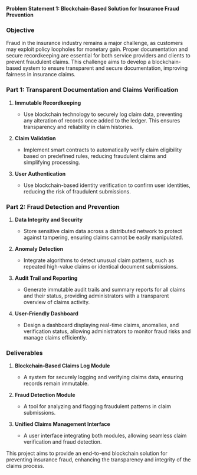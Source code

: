 **Problem Statement 1: Blockchain-Based Solution for Insurance Fraud Prevention**

### Objective
Fraud in the insurance industry remains a major challenge, as customers may exploit policy loopholes for monetary gain. Proper documentation and secure recordkeeping are essential for both service providers and clients to prevent fraudulent claims. This challenge aims to develop a blockchain-based system to ensure transparent and secure documentation, improving fairness in insurance claims.

### Part 1: Transparent Documentation and Claims Verification

1. **Immutable Recordkeeping**  
   - Use blockchain technology to securely log claim data, preventing any alteration of records once added to the ledger. This ensures transparency and reliability in claim histories.

2. **Claim Validation**  
   - Implement smart contracts to automatically verify claim eligibility based on predefined rules, reducing fraudulent claims and simplifying processing.

3. **User Authentication**  
   - Use blockchain-based identity verification to confirm user identities, reducing the risk of fraudulent submissions.

### Part 2: Fraud Detection and Prevention

1. **Data Integrity and Security**  
   - Store sensitive claim data across a distributed network to protect against tampering, ensuring claims cannot be easily manipulated.

2. **Anomaly Detection**  
   - Integrate algorithms to detect unusual claim patterns, such as repeated high-value claims or identical document submissions.

3. **Audit Trail and Reporting**  
   - Generate immutable audit trails and summary reports for all claims and their status, providing administrators with a transparent overview of claims activity.

4. **User-Friendly Dashboard**  
   - Design a dashboard displaying real-time claims, anomalies, and verification status, allowing administrators to monitor fraud risks and manage claims efficiently.

### Deliverables

1. **Blockchain-Based Claims Log Module**  
   - A system for securely logging and verifying claims data, ensuring records remain immutable.

2. **Fraud Detection Module**  
   - A tool for analyzing and flagging fraudulent patterns in claim submissions.

3. **Unified Claims Management Interface**  
   - A user interface integrating both modules, allowing seamless claim verification and fraud detection. 

This project aims to provide an end-to-end blockchain solution for preventing insurance fraud, enhancing the transparency and integrity of the claims process.
